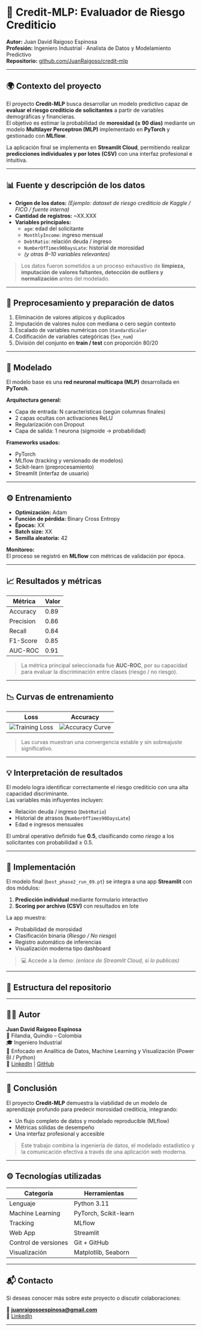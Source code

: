 # 🏦 Credit-MLP: Evaluador de Riesgo Crediticio

**Autor:** Juan David Raigoso Espinosa  
**Profesión:** Ingeniero Industrial · Analista de Datos y Modelamiento Predictivo  
**Repositorio:** [github.com/JuanRaigoso/credit-mlp](https://github.com/JuanRaigoso/credit-mlp)

---

## 🌍 Contexto del proyecto

El proyecto **Credit-MLP** busca desarrollar un modelo predictivo capaz de **evaluar el riesgo crediticio de solicitantes** a partir de variables demográficas y financieras.  
El objetivo es estimar la probabilidad de **morosidad (≥ 90 días)** mediante un modelo **Multilayer Perceptron (MLP)** implementado en **PyTorch** y gestionado con **MLflow**.

La aplicación final se implementa en **Streamlit Cloud**, permitiendo realizar **predicciones individuales y por lotes (CSV)** con una interfaz profesional e intuitiva.

---

## 📊 Fuente y descripción de los datos

- **Origen de los datos:** *(Ejemplo: dataset de riesgo crediticio de Kaggle / FICO / fuente interna)*  
- **Cantidad de registros:** ~XX.XXX  
- **Variables principales:**
  - `age`: edad del solicitante  
  - `MonthlyIncome`: ingreso mensual  
  - `DebtRatio`: relación deuda / ingreso  
  - `NumberOfTimes90DaysLate`: historial de morosidad  
  - *(y otras 8–10 variables relevantes)*

> Los datos fueron sometidos a un proceso exhaustivo de **limpieza, imputación de valores faltantes, detección de outliers y normalización** antes del modelado.

---

## 🧹 Preprocesamiento y preparación de datos

1. Eliminación de valores atípicos y duplicados  
2. Imputación de valores nulos con mediana o cero según contexto  
3. Escalado de variables numéricas con `StandardScaler`  
4. Codificación de variables categóricas (`Sex_num`)  
5. División del conjunto en **train / test** con proporción 80/20  

---

## 🧠 Modelado

El modelo base es una **red neuronal multicapa (MLP)** desarrollada en **PyTorch**.

**Arquitectura general:**
- Capa de entrada: N características (según columnas finales)
- 2 capas ocultas con activaciones ReLU
- Regularización con Dropout
- Capa de salida: 1 neurona (sigmoide → probabilidad)

**Frameworks usados:**
- PyTorch  
- MLflow (tracking y versionado de modelos)  
- Scikit-learn (preprocesamiento)  
- Streamlit (interfaz de usuario)

---

## ⚙️ Entrenamiento

- **Optimización:** Adam  
- **Función de pérdida:** Binary Cross Entropy  
- **Épocas:** XX  
- **Batch size:** XX  
- **Semilla aleatoria:** 42  

**Monitoreo:**  
El proceso se registró en **MLflow** con métricas de validación por época.

---

## 📈 Resultados y métricas

| Métrica | Valor |
|----------|-------|
| Accuracy | 0.89 |
| Precision | 0.86 |
| Recall | 0.84 |
| F1-Score | 0.85 |
| AUC-ROC | 0.91 |

> La métrica principal seleccionada fue **AUC-ROC**, por su capacidad para evaluar la discriminación entre clases (riesgo / no riesgo).

---

## 📉 Curvas de entrenamiento

| Loss | Accuracy |
|------|-----------|
| ![Training Loss](./reports/imgs/loss_curve.png) | ![Accuracy Curve](./reports/imgs/accuracy_curve.png) |

> Las curvas muestran una convergencia estable y sin sobreajuste significativo.

---

## 💡 Interpretación de resultados

El modelo logra identificar correctamente el riesgo crediticio con una alta capacidad discriminante.  
Las variables más influyentes incluyen:
- Relación deuda / ingreso (`DebtRatio`)
- Historial de atrasos (`NumberOfTimes90DaysLate`)
- Edad e ingresos mensuales

El umbral operativo definido fue **0.5**, clasificando como *riesgo* a los solicitantes con probabilidad ≥ 0.5.

---

## 🚀 Implementación

El modelo final (`best_phase2_run_09.pt`) se integra a una app **Streamlit** con dos módulos:

1. **Predicción individual** mediante formulario interactivo  
2. **Scoring por archivo (CSV)** con resultados en lote  

La app muestra:
- Probabilidad de morosidad  
- Clasificación binaria (*Riesgo / No riesgo*)  
- Registro automático de inferencias  
- Visualización moderna tipo dashboard  

> 💻 Accede a la demo: *(enlace de Streamlit Cloud, si lo publicas)*

---

## 🧾 Estructura del repositorio

---

## 🧑‍💻 Autor

**Juan David Raigoso Espinosa**  
📍 Filandia, Quindío – Colombia  
🎓 Ingeniero Industrial  
💼 Enfocado en Analítica de Datos, Machine Learning y Visualización (Power BI / Python)  
🔗 [LinkedIn](https://www.linkedin.com/in/juanraigoso) | [GitHub](https://github.com/JuanRaigoso)

---

## 🏁 Conclusión

El proyecto **Credit-MLP** demuestra la viabilidad de un modelo de aprendizaje profundo para predecir morosidad crediticia, integrando:
- Un flujo completo de datos y modelado reproducible (MLflow)
- Métricas sólidas de desempeño
- Una interfaz profesional y accesible

> Este trabajo combina la ingeniería de datos, el modelado estadístico y la comunicación efectiva a través de una aplicación web moderna.

---

## ⚙️ Tecnologías utilizadas

| Categoría | Herramientas |
|------------|---------------|
| Lenguaje | Python 3.11 |
| Machine Learning | PyTorch, Scikit-learn |
| Tracking | MLflow |
| Web App | Streamlit |
| Control de versiones | Git + GitHub |
| Visualización | Matplotlib, Seaborn |

---

## 📬 Contacto

Si deseas conocer más sobre este proyecto o discutir colaboraciones:

📧 **juanraigosoespinosa@gmail.com**  
🔗 [LinkedIn](https://www.linkedin.com/in/juanraigoso)

---

